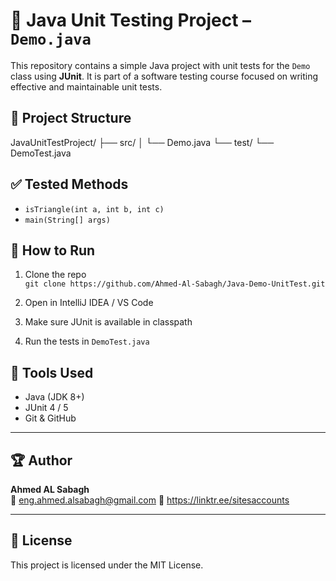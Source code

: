 # 🧪 Java Unit Testing Project – `Demo.java`

This repository contains a simple Java project with unit tests for the `Demo` class using **JUnit**. It is part of a software testing course focused on writing effective and maintainable unit tests.

## 📂 Project Structure

JavaUnitTestProject/
├── src/
│ └── Demo.java
└── test/
└── DemoTest.java


## ✅ Tested Methods
- `isTriangle(int a, int b, int c)`
- `main(String[] args)`

## 🚀 How to Run

1. Clone the repo  
   `git clone https://github.com/Ahmed-Al-Sabagh/Java-Demo-UnitTest.git`

2. Open in IntelliJ IDEA / VS Code

3. Make sure JUnit is available in classpath

4. Run the tests in `DemoTest.java`

## 🧰 Tools Used

- Java (JDK 8+)
- JUnit 4 / 5
- Git & GitHub

---

## 🏆 Author

**Ahmed AL Sabagh**  
📧 eng.ahmed.alsabagh@gmail.com 
🔗 https://linktr.ee/sitesaccounts

---

## 📜 License

This project is licensed under the MIT License.
